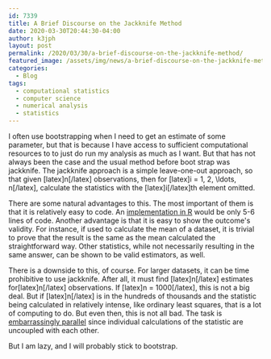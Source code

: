 ```yaml
---
id: 7339
title: A Brief Discourse on the Jackknife Method
date: 2020-03-30T20:44:30-04:00
author: k3jph
layout: post
permalink: /2020/03/30/a-brief-discourse-on-the-jackknife-method/
featured_image: /assets/img/news/a-brief-discourse-on-the-jackknife-method.jpg
categories:
  - Blog
tags:
  - computational statistics
  - computer science
  - numerical analysis
  - statistics
---
```

I often use bootstrapping when I need to get an estimate of some
parameter, but that is because I have access to sufficient computational
resources to to just do run my analysis as much as I want. But that
has not always been the case and the usual method before boot strap
was jackknife. The jackknife approach is a simple leave-one-out
approach, so that given [latex]n[/latex] observations, then for
[latex]i = 1, 2, \ldots, n[/latex], calculate the statistics with
the [latex]i[/latex]th element omitted.

There are some natural advantages to this. The most important of
them is that it is relatively easy to code. An [implementation in
R](http://www.math.ntu.edu.tw/~hchen/teaching/LargeSample/references/R-bootstrap.pdf)
would be only 5-6 lines of code. Another advantage is that it is
easy to show the outcome's validity. For instance, if used to
calculate the mean of a dataset, it is trivial to prove that the
result is the same as the mean calculated the straightforward way.
Other statistics, while not necessarily resulting in the same answer,
can be shown to be valid estimators, as well.

There is a downside to this, of course. For larger datasets, it can
be time prohibitive to use jackknife. After all, it must find
[latex]n[/latex] estimates for[latex]n[/latex] observations. If
[latex]n = 1000[/latex], this is not a big deal. But if [latex]n[/latex]
is in the hundreds of thousands and the statistic being calculated
in relatively intense, like ordinary least squares, that is a lot
of computing to do. But even then, this is not all bad. The task
is [embarrassingly
parallel](https://www.cs.iusb.edu/~danav/teach/b424/b424_23_embpar.html)
since individual calculations of the statistic are uncoupled with
each other.

But I am lazy, and I will probably stick to bootstrap.
